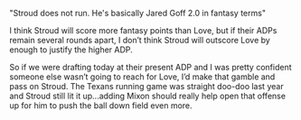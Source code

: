 "Stroud does not run. He's basically Jared Goff 2.0 in fantasy terms"

I think Stroud will score more fantasy points than Love, but if their ADPs remain several rounds apart, I don’t think Stroud will outscore Love by enough to justify the higher ADP.

So if we were drafting today at their present ADP and I was pretty confident someone else wasn’t going to reach for Love, I’d make that gamble and pass on Stroud.  The Texans running game was straight doo-doo last year and Stroud still lit it up...adding Mixon should really help open that offense up for him to push the ball down field even more. 